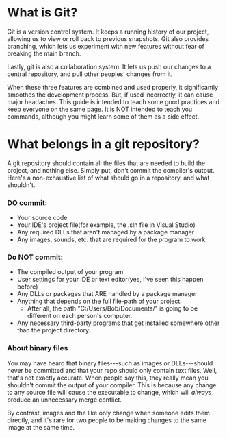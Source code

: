 # What is Git?
Git is a version control system.  It keeps a running history of our project,
allowing us to view or roll back to previous snapshots.  Git also provides
branching, which lets us experiment with new features without fear of breaking
the main branch.

Lastly, git is also a collaboration system.  It lets us push our changes to a
central repository, and pull other peoples' changes from it.

When these three features are combined and used properly, it significantly
smoothes the development process.  But, if used incorrectly, it can cause major
headaches. This guide is intended to teach some good practices and keep everyone
on the same page.  It is NOT intended to teach you commands, although you might
learn some of them as a side effect.


# What belongs in a git repository?

A git repository should contain all the files that are needed to build the
project, and nothing else.  Simply put, don't commit the compiler's output.
Here's a non-exhaustive list of what should go in a repository, and what shouldn't.

### DO commit:
  * Your source code
  * Your IDE's project file(for example, the .sln file in Visual Studio)
  * Any required DLLs that aren't managed by a package manager
  * Any images, sounds, etc. that are required for the program to work

### Do NOT commit:
  * The compiled output of your program
  * User settings for your IDE or text editor(yes, I've seen this happen before)
  * Any DLLs or packages that ARE handled by a package manager
  * Anything that depends on the full file-path of your project.
    * After all, the path "C:/Users/Bob/Documents/" is going to be different on
      each person's computer.
  * Any necessary third-party programs that get installed somewhere other than
    the project directory.

### About binary files
You may have heard that binary files---such as images or DLLs---should never be
committed and that your repo should only contain text files.  Well, that's not
exactly accurate.  When people say this, they really mean you shouldn't commit
the output of your compiler.  This is because any change to any source file will
cause the executable to change, which will *always* produce an unnecessary merge
conflict.

By contrast, images and the like only change when someone edits them directly,
and it's rare for two people to be making changes to the same image at the same
time.
